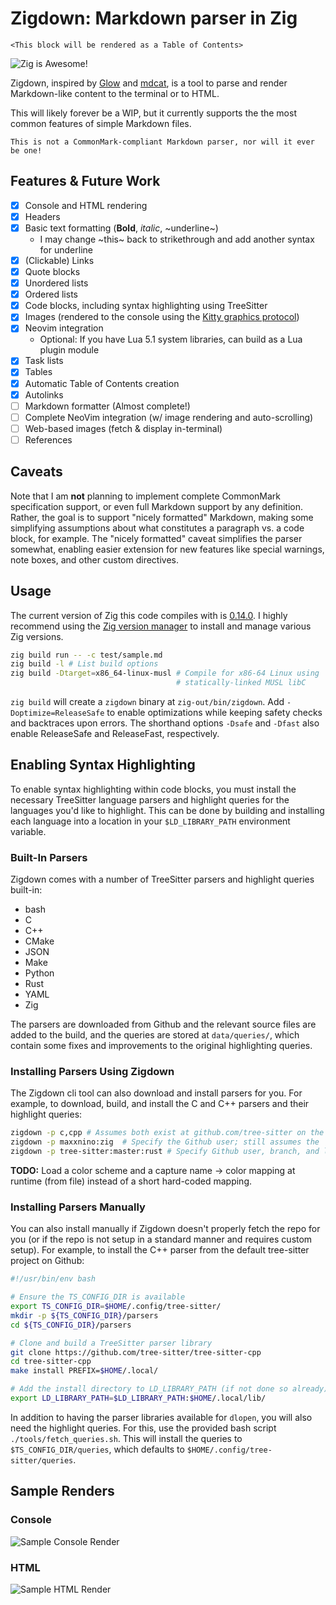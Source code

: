 # Zigdown: Markdown parser in Zig

```{toctree}
<This block will be rendered as a Table of Contents>
```

![Zig is Awesome!](test/zig-zero.png)

Zigdown, inspired by [Glow](https://github.com/charmbracelet/glow) and
[mdcat](https://github.com/swsnr/mdcat), is a tool to parse and render Markdown-like content to the
terminal or to HTML.

This will likely forever be a WIP, but it currently supports the the most common features of simple
Markdown files.

```{warning}
This is not a CommonMark-compliant Markdown parser, nor will it ever be one!
```

## Features & Future Work

- [x] Console and HTML rendering
- [x] Headers
- [x] Basic text formatting (**Bold**, _italic_, ~underline~)
  - I may change ~this~ back to strikethrough and add another syntax for underline
- [x] (Clickable) Links
- [x] Quote blocks
- [x] Unordered lists
- [x] Ordered lists
- [x] Code blocks, including syntax highlighting using TreeSitter
- [x] Images (rendered to the console using the
  [Kitty graphics protocol](https://sw.kovidgoyal.net/kitty/graphics-protocol/))
- [x] Neovim integration
  - Optional: If you have Lua 5.1 system libraries, can build as a Lua plugin module
- [x] Task lists
- [x] Tables
- [x] Automatic Table of Contents creation
- [x] Autolinks
- [ ] Markdown formatter (Almost complete!)
- [ ] Complete NeoVim integration (w/ image rendering and auto-scrolling)
- [ ] Web-based images (fetch & display in-terminal)
- [ ] References

## Caveats

Note that I am **not** planning to implement complete CommonMark specification support, or even full
Markdown support by any definition. Rather, the goal is to support "nicely formatted" Markdown,
making some simplifying assumptions about what constitutes a paragraph vs. a code block, for
example. The "nicely formatted" caveat simplifies the parser somewhat, enabling easier extension for
new features like special warnings, note boxes, and other custom directives.

## Usage

The current version of Zig this code compiles with is
[0.14.0](https://ziglang.org/download/0.14.0/zig-linux-x86_64-0.14.0.tar.xz). I highly recommend
using the [Zig version manager](https://github.com/tristanisham/zvm) to install and manage various
Zig versions.

```bash
zig build run -- -c test/sample.md
zig build -l # List build options
zig build -Dtarget=x86_64-linux-musl # Compile for x86-64 Linux using
                                     # statically-linked MUSL libC
```

`zig build` will create a `zigdown` binary at `zig-out/bin/zigdown`. Add `-Doptimize=ReleaseSafe` to
enable optimizations while keeping safety checks and backtraces upon errors. The shorthand options
`-Dsafe` and `-Dfast` also enable ReleaseSafe and ReleaseFast, respectively.

## Enabling Syntax Highlighting

To enable syntax highlighting within code blocks, you must install the necessary TreeSitter language
parsers and highlight queries for the languages you'd like to highlight. This can be done by
building and installing each language into a location in your `$LD_LIBRARY_PATH` environment
variable.

### Built-In Parsers

Zigdown comes with a number of TreeSitter parsers and highlight queries built-in:

- bash
- C
- C++
- CMake
- JSON
- Make
- Python
- Rust
- YAML
- Zig

The parsers are downloaded from Github and the relevant source files are added to the build, and the
queries are stored at `data/queries/`, which contain some fixes and improvements to the original
highlighting queries.

### Installing Parsers Using Zigdown

The Zigdown cli tool can also download and install parsers for you. For example, to download, build,
and install the C and C++ parsers and their highlight queries:

```bash
zigdown -p c,cpp # Assumes both exist at github.com/tree-sitter on the 'master' branch
zigdown -p maxxnino:zig  # Specify the Github user; still assumes the 'master' branch
zigdown -p tree-sitter:master:rust # Specify Github user, branch, and language
```

**TODO:** Load a color scheme and a capture name -> color mapping at runtime (from file) instead of
a short hard-coded mapping.

### Installing Parsers Manually

You can also install manually if Zigdown doesn't properly fetch the repo for you (or if the repo is
not setup in a standard manner and requires custom setup). For example, to install the C++ parser
from the default tree-sitter project on Github:

```bash
#!/usr/bin/env bash

# Ensure the TS_CONFIG_DIR is available
export TS_CONFIG_DIR=$HOME/.config/tree-sitter/
mkdir -p ${TS_CONFIG_DIR}/parsers
cd ${TS_CONFIG_DIR}/parsers

# Clone and build a TreeSitter parser library
git clone https://github.com/tree-sitter/tree-sitter-cpp
cd tree-sitter-cpp
make install PREFIX=$HOME/.local/

# Add the install directory to LD_LIBRARY_PATH (if not done so already)
export LD_LIBRARY_PATH=$LD_LIBRARY_PATH:$HOME/.local/lib/
```

In addition to having the parser libraries available for `dlopen`, you will also need the highlight
queries. For this, use the provided bash script `./tools/fetch_queries.sh`. This will install the
queries to `$TS_CONFIG_DIR/queries`, which defaults to `$HOME/.config/tree-sitter/queries`.

## Sample Renders

### Console

![Sample Console Render](sample-render.png)

### HTML

![Sample HTML Render](sample-render-html.png)
